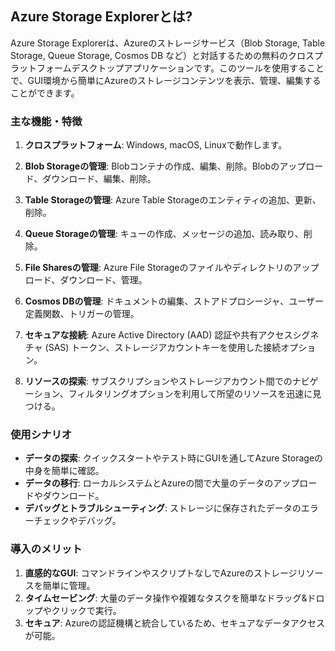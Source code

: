 ## **Azure Storage Explorerとは?**

Azure Storage Explorerは、Azureのストレージサービス（Blob Storage, Table Storage, Queue Storage, Cosmos DB など）と対話するための無料のクロスプラットフォームデスクトップアプリケーションです。このツールを使用することで、GUI環境から簡単にAzureのストレージコンテンツを表示、管理、編集することができます。

### **主な機能・特徴**

1. **クロスプラットフォーム**: Windows, macOS, Linuxで動作します。

2. **Blob Storageの管理**: Blobコンテナの作成、編集、削除。Blobのアップロード、ダウンロード、編集、削除。

3. **Table Storageの管理**: Azure Table Storageのエンティティの追加、更新、削除。

4. **Queue Storageの管理**: キューの作成、メッセージの追加、読み取り、削除。

5. **File Sharesの管理**: Azure File Storageのファイルやディレクトリのアップロード、ダウンロード、管理。

6. **Cosmos DBの管理**: ドキュメントの編集、ストアドプロシージャ、ユーザー定義関数、トリガーの管理。

7. **セキュアな接続**: Azure Active Directory (AAD) 認証や共有アクセスシグネチャ (SAS) トークン、ストレージアカウントキーを使用した接続オプション。

8. **リソースの探索**: サブスクリプションやストレージアカウント間でのナビゲーション、フィルタリングオプションを利用して所望のリソースを迅速に見つける。

### **使用シナリオ**

- **データの探索**: クイックスタートやテスト時にGUIを通してAzure Storageの中身を簡単に確認。
- **データの移行**: ローカルシステムとAzureの間で大量のデータのアップロードやダウンロード。
- **デバッグとトラブルシューティング**: ストレージに保存されたデータのエラーチェックやデバッグ。

### **導入のメリット**

1. **直感的なGUI**: コマンドラインやスクリプトなしでAzureのストレージリソースを簡単に管理。
2. **タイムセービング**: 大量のデータ操作や複雑なタスクを簡単なドラッグ&ドロップやクリックで実行。
3. **セキュア**: Azureの認証機構と統合しているため、セキュアなデータアクセスが可能。